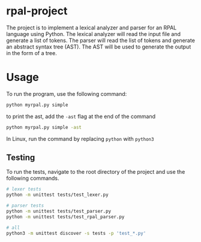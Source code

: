 # rpal-project

The project is to implement a lexical analyzer and parser for an RPAL language using Python. The lexical analyzer will read the input file and generate a list of tokens. The parser will read the list of tokens and generate an abstract syntax tree (AST). The AST will be used to generate the output in the form of a tree.

# Usage 

To run the program, use the following command:

```bash
python myrpal.py simple
```

to print the ast, add the `-ast` flag at the end of the command
```bash
python myrpal.py simple -ast
```

In Linux, run the command by replacing `python` with `python3`

## Testing

To run the tests, navigate to the root directory of the project and use the following commands.



```bash
# lexer tests
python -m unittest tests/test_lexer.py

# parser tests
python -m unittest tests/test_parser.py
python -m unittest tests/test_rpal_parser.py

# all
python3 -m unittest discover -s tests -p 'test_*.py'

```